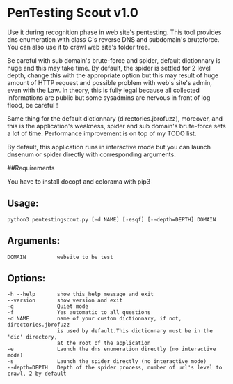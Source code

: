 # PenTesting Scout v1.0
                               
Use it during recognition phase in web site's pentesting. This tool provides
dns enumeration with class C's reverse DNS and subdomain's bruteforce.
You can also use it to crawl web site's folder tree.
 
Be careful with sub domain's brute-force and spider, default
dictionnary is huge and this may take time. By default, the spider is settled for
2 level depth, change this with the appropriate option but this may result of
huge amount of HTTP request and possible problem with web's site's admin, even
with the Law. In theory, this is fully legal because all collected informations
are public but some sysadmins are nervous in front of log flood, be careful !

Same thing for the default dictionnary (directories.jbrofuzz), moreover, and this is
the application's weakness, spider and sub domain's brute-force sets a lot of time.
Performance improvement is on top of my TODO list.

By default, this application runs in interactive mode but you can launch dnsenum
or spider directly with corresponding arguments.

##Requirements

You have to install docopt and colorama with pip3

## Usage:

    python3 pentestingscout.py [-d NAME] [-esqf] [--depth=DEPTH] DOMAIN

## Arguments:

    DOMAIN          website to be test

## Options:
    -h --help       show this help message and exit
    --version       show version and exit
    -q              Quiet mode
    -f              Yes automatic to all questions
    -d NAME         name of your custom dictionnary, if not, directories.jbrofuzz
                    is used by default.This dictionnary must be in the 'dic' directory,
                    at the root of the application
    -e              Launch the dns enumeration directly (no interactive mode)
    -s              Launch the spider directly (no interactive mode)
    --depth=DEPTH   Depth of the spider process, number of url's level to crawl, 2 by default
